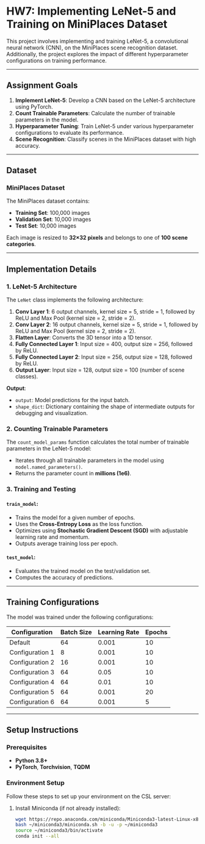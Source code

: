 # HW7: Implementing LeNet-5 and Training on MiniPlaces Dataset

This project involves implementing and training LeNet-5, a convolutional neural network (CNN), on the MiniPlaces scene recognition dataset. Additionally, the project explores the impact of different hyperparameter configurations on training performance.

---

## Assignment Goals

1. **Implement LeNet-5**: Develop a CNN based on the LeNet-5 architecture using PyTorch.
2. **Count Trainable Parameters**: Calculate the number of trainable parameters in the model.
3. **Hyperparameter Tuning**: Train LeNet-5 under various hyperparameter configurations to evaluate its performance.
4. **Scene Recognition**: Classify scenes in the MiniPlaces dataset with high accuracy.

---

## Dataset

### MiniPlaces Dataset
The MiniPlaces dataset contains:
- **Training Set**: 100,000 images
- **Validation Set**: 10,000 images
- **Test Set**: 10,000 images

Each image is resized to **32×32 pixels** and belongs to one of **100 scene categories**.

---

## Implementation Details

### 1. **LeNet-5 Architecture**
The `LeNet` class implements the following architecture:
1. **Conv Layer 1**: 6 output channels, kernel size = 5, stride = 1, followed by ReLU and Max Pool (kernel size = 2, stride = 2).
2. **Conv Layer 2**: 16 output channels, kernel size = 5, stride = 1, followed by ReLU and Max Pool (kernel size = 2, stride = 2).
3. **Flatten Layer**: Converts the 3D tensor into a 1D tensor.
4. **Fully Connected Layer 1**: Input size = 400, output size = 256, followed by ReLU.
5. **Fully Connected Layer 2**: Input size = 256, output size = 128, followed by ReLU.
6. **Output Layer**: Input size = 128, output size = 100 (number of scene classes).

**Output**: 
- `output`: Model predictions for the input batch.
- `shape_dict`: Dictionary containing the shape of intermediate outputs for debugging and visualization.

### 2. **Counting Trainable Parameters**
The `count_model_params` function calculates the total number of trainable parameters in the LeNet-5 model:
- Iterates through all trainable parameters in the model using `model.named_parameters()`.
- Returns the parameter count in **millions (1e6)**.

### 3. **Training and Testing**
#### `train_model`:
- Trains the model for a given number of epochs.
- Uses the **Cross-Entropy Loss** as the loss function.
- Optimizes using **Stochastic Gradient Descent (SGD)** with adjustable learning rate and momentum.
- Outputs average training loss per epoch.

#### `test_model`:
- Evaluates the trained model on the test/validation set.
- Computes the accuracy of predictions.

---

## Training Configurations

The model was trained under the following configurations:

| **Configuration** | **Batch Size** | **Learning Rate** | **Epochs** |
|--------------------|----------------|--------------------|------------|
| Default            | 64             | 0.001              | 10         |
| Configuration 1    | 8              | 0.001              | 10         |
| Configuration 2    | 16             | 0.001              | 10         |
| Configuration 3    | 64             | 0.05               | 10         |
| Configuration 4    | 64             | 0.01               | 10         |
| Configuration 5    | 64             | 0.001              | 20         |
| Configuration 6    | 64             | 0.001              | 5          |

---

## Setup Instructions

### Prerequisites
- **Python 3.8+**
- **PyTorch**, **Torchvision**, **TQDM**

### Environment Setup
Follow these steps to set up your environment on the CSL server:

1. Install Miniconda (if not already installed):
   ```bash
   wget https://repo.anaconda.com/miniconda/Miniconda3-latest-Linux-x86_64.sh -O ~/miniconda3/miniconda.sh
   bash ~/miniconda3/miniconda.sh -b -u -p ~/miniconda3
   source ~/miniconda3/bin/activate
   conda init --all

